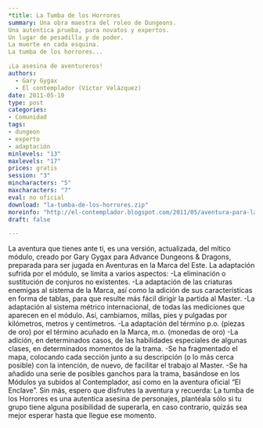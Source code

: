 ```yaml
---
*title: La Tumba de los Horrores
summary: Una obra maestra del roleo de Dungeons.
Una autentica prueba, para novatos y expertos.
Un lugar de pesadilla y de poder.
La muerte en cada esquina.
La tumba de los horrores...

¡La asesina de aventureros!
authors:
  - Gary Gygax
  - El contemplador (Víctor Velázquez)
date: 2011-05-10
type: post
categories:
- Comunidad
tags:
- dungeon
- experto
- adaptación
minlevels: "13"
maxlevels: "17"
prices: gratis
session: "3"
mincharacters: "5"
maxcharacters: "7"
eval: no oficial
download: "la-tumba-de-los-horrores.zip"
moreinfo: "http://el-contemplador.blogspot.com/2011/05/aventura-para-la-marca-del-este-la.html"
draft: false

---
```


La aventura que tienes ante ti, es una versión, actualizada, del mítico módulo, creado por Gary Gygax para Advance Dungeons & Dragons, preparada para ser jugada en Aventuras en la Marca del Este.
La adaptación sufrida por el módulo, se limita a varios aspectos:
-La eliminación o sustitución de conjuros no existentes.
-La adaptación de las criaturas enemigas al sistema de la Marca, así como la adición de sus características en forma de tablas, para que resulte más fácil dirigir la partida al Master.
-La adaptación al sistema métrico internacional, de todas las mediciones que aparecen en el módulo. Así, cambiamos, millas, pies y pulgadas por kilómetros, metros y centímetros.
-La adaptación del término p.o. (piezas de oro) por el término acuñado en la Marca, m.o. (monedas de oro)
-La adición, en determinados casos, de las habilidades especiales de algunas clases, en determinados momentos de la trama.
-Se ha fragmentado el mapa, colocando cada sección junto a su descripción (o lo más cerca posible) con la intención, de nuevo, de facilitar el trabajo al Master.
-Se ha añadido una serie de posibles ganchos para la trama, basándose en los Módulos ya subidos al Contemplador, así como en la aventura oficial “El Enclave”.
Sin más, espero que disfrutes la aventura y recuerda:
La tumba de los Horrores es una autentica asesina de personajes, plantéala sólo si tu grupo tiene alguna posibilidad de superarla, en caso contrario, quizás sea mejor esperar hasta que llegue ese momento.